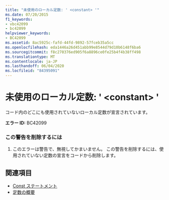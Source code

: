 ```yaml
---
title: "未使用のローカル定数: ' <constant> '"
ms.date: 07/20/2015
f1_keywords:
- vbc42099
- bc42099
helpviewer_keywords:
- BC42099
ms.assetid: 8ac5925c-fafd-44fd-9892-57fceb35a5cc
ms.openlocfilehash: eda1446a26d451abb99e8544d79d10b6148f6ba6
ms.sourcegitcommit: f8c270376ed905f6a8896ce0fe25b4f4b38ff498
ms.translationtype: MT
ms.contentlocale: ja-JP
ms.lasthandoff: 06/04/2020
ms.locfileid: "84395091"
---
```

# <a name="unused-local-constant-constant"></a>未使用のローカル定数: ' \<constant> '
コード内のどこにも使用されていないローカル定数が宣言されています。  
  
 **エラー ID:** BC42099  
  
### <a name="to-remove-this-warning"></a>この警告を削除するには  
  
1. このエラーは警告で、無視してかまいません。 この警告を削除するには、使用されていない定数の宣言をコードから削除します。  
  
## <a name="see-also"></a>関連項目

- [Const ステートメント](../language-reference/statements/const-statement.md)
- [定数の概要](../programming-guide/language-features/constants-enums/constants-overview.md)
